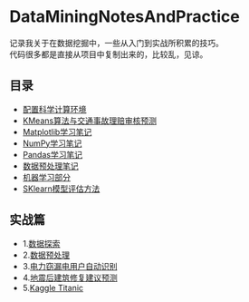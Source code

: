 # DataMiningNotesAndPractice
记录我关于在数据挖掘中，一些从入门到实战所积累的技巧。<br>
代码很多都是直接从项目中复制出来的，比较乱，见谅。
## 目录
- [配置科学计算环境](https://github.com/wmpscc/DataMiningNotesAndPractice/blob/master/1.%E7%8E%AF%E5%A2%83%E5%AE%89%E8%A3%85.md)
- [KMeans算法与交通事故理赔审核预测](https://github.com/wmpscc/DataMiningNotesAndPractice/blob/master/2.KMeans%E7%AE%97%E6%B3%95%E4%B8%8E%E4%BA%A4%E9%80%9A%E4%BA%8B%E6%95%85%E7%90%86%E8%B5%94%E5%AE%A1%E6%A0%B8%E9%A2%84%E6%B5%8B.md)
- [Matplotlib学习笔记](https://github.com/wmpscc/DataMiningNotesAndPractice/blob/master/3.Matplotlib%E5%AD%A6%E4%B9%A0%E7%AC%94%E8%AE%B0.md)
- [NumPy学习笔记](https://github.com/wmpscc/DataMiningNotesAndPractice/blob/master/4.NumPy%E5%AD%A6%E4%B9%A0%E7%AC%94%E8%AE%B0.md)
- [Pandas学习笔记](https://github.com/wmpscc/DataMiningNotesAndPractice/blob/master/5.Pandas%E5%AD%A6%E4%B9%A0%E7%AC%94%E8%AE%B0.md)
- [数据预处理笔记](https://github.com/wmpscc/DataMiningNotesAndPractice/blob/master/6.%E6%95%B0%E6%8D%AE%E9%A2%84%E5%A4%84%E7%90%86%E7%AC%94%E8%AE%B0.md)
- [机器学习部分](https://github.com/wmpscc/DataMiningNotesAndPractice/blob/master/7.%E6%9C%BA%E5%99%A8%E5%AD%A6%E4%B9%A0%E9%83%A8%E5%88%86.md)
- [SKlearn模型评估方法](https://github.com/wmpscc/DataMiningNotesAndPractice/blob/master/8.SKlearn%E6%A8%A1%E5%9E%8B%E8%AF%84%E4%BC%B0%E6%96%B9%E6%B3%95.md)
## 实战篇
- 1.[数据探索](https://github.com/wmpscc/DataMiningNotesAndPractice/blob/master/%E5%AE%9E%E6%88%98%E7%AF%87/1.%E6%95%B0%E6%8D%AE%E6%8E%A2%E7%B4%A2/README.md)
- 2.[数据预处理](https://github.com/wmpscc/DataMiningNotesAndPractice/blob/master/%E5%AE%9E%E6%88%98%E7%AF%87/2.%E6%95%B0%E6%8D%AE%E9%A2%84%E5%A4%84%E7%90%86/README.md)
- 3.[电力窃漏电用户自动识别](https://github.com/wmpscc/DataMiningNotesAndPractice/tree/master/%E5%AE%9E%E6%88%98%E7%AF%87/3.%E7%94%B5%E5%8A%9B%E7%AA%83%E6%BC%8F%E7%94%B5%E7%94%A8%E6%88%B7%E8%87%AA%E5%8A%A8%E8%AF%86%E5%88%AB/README.md)
- 4.[地震后建筑修复建议预测](https://github.com/wmpscc/DataMiningNotesAndPractice/blob/master/%E5%AE%9E%E6%88%98%E7%AF%87/4.%E5%9C%B0%E9%9C%87%E5%90%8E%E5%BB%BA%E7%AD%91%E4%BF%AE%E5%A4%8D%E5%BB%BA%E8%AE%AE%E9%A2%84%E6%B5%8B/README.md)
- 5.[Kaggle Titanic](https://github.com/wmpscc/DataMiningNotesAndPractice/blob/master/%E5%AE%9E%E6%88%98%E7%AF%87/5.Titanic/Kaggle%20Titanic%20Best%20Score.ipynb)
